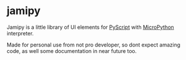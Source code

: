 # jamipy

Jamipy is a little library of UI elements for [PyScript](https://pyscript.net) with [MicroPython](https://micropython.org) interpreter.

Made for personal use from not pro developer, so dont expect amazing code, as well some documentation in near future too.


